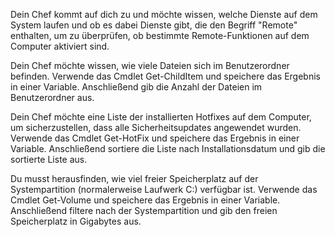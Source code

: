 Dein Chef kommt auf dich zu und möchte wissen, welche Dienste auf dem System laufen und ob es dabei Dienste gibt, die den Begriff "Remote" enthalten, um zu überprüfen, ob bestimmte Remote-Funktionen auf dem Computer aktiviert sind.


Dein Chef möchte wissen, wie viele Dateien sich im Benutzerordner befinden. Verwende das Cmdlet Get-ChildItem und speichere das Ergebnis in einer Variable. Anschließend gib die Anzahl der Dateien im Benutzerordner aus.

Dein Chef möchte eine Liste der installierten Hotfixes auf dem Computer, um sicherzustellen, dass alle Sicherheitsupdates angewendet wurden. Verwende das Cmdlet Get-HotFix und speichere das Ergebnis in einer Variable. Anschließend sortiere die Liste nach Installationsdatum und gib die sortierte Liste aus.

Du musst herausfinden, wie viel freier Speicherplatz auf der Systempartition (normalerweise Laufwerk C:) verfügbar ist. Verwende das Cmdlet Get-Volume und speichere das Ergebnis in einer Variable. Anschließend filtere nach der Systempartition und gib den freien Speicherplatz in Gigabytes aus.